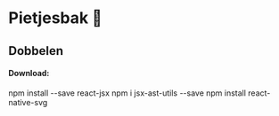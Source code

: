 # Pietjesbak 🎲

## Dobbelen

#### Download:

npm install --save react-jsx
npm i jsx-ast-utils --save
npm install react-native-svg
